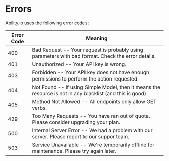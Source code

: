 # Errors

Apility.io uses the following error codes:


Error Code | Meaning
---------- | -------
400 | Bad Request -- Your request is probably using parameters with bad format. Check the error details.
401 | Unauthorized -- Your API key is wrong.
403 | Forbidden -- Your API key does not have enough permissions to perform the action requested.
404 | Not Found -- If using Simple Model, then it means the resource is not in any blacklist (and this is good).
405 | Method Not Allowed -- All endpoints only allow GET verbs.
429 | Too Many Requests -- You have ran out of quota. Please consider upgrading your plan.
500 | Internal Server Error -- We had a problem with our server. Please report to our suppor team.
503 | Service Unavailable -- We're temporarily offline for maintenance. Please try again later.
